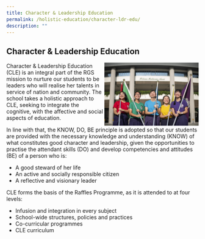 ```yaml
---
title: Character & Leadership Education
permalink: /holistic-education/character-ldr-edu/
description: ""
---
```

## Character & Leadership Education

<img src="/images/cle1.jpg" style="width:49%" align=right>

Character & Leadership Education (CLE) is an integral part of the RGS mission to nurture our students to be leaders who will realise her talents in service of nation and community. The school takes a holistic approach to CLE, seeking to integrate the cognitive, with the affective and social aspects of education.

In line with that, the KNOW, DO, BE principle is adopted so that our students are provided with the necessary knowledge and understanding (KNOW) of what constitutes good character and leadership, given the opportunities to practise the attendant skills (DO) and develop competencies and attitudes (BE) of a person who is:

*   A good steward of her life
*   An active and socially responsible citizen
*   A reflective and visionary leader

CLE forms the basis of the Raffles Programme, as it is attended to at four levels:

*   Infusion and integration in every subject
*   School-wide structures, policies and practices
*   Co-curricular programmes
*   CLE curriculum

